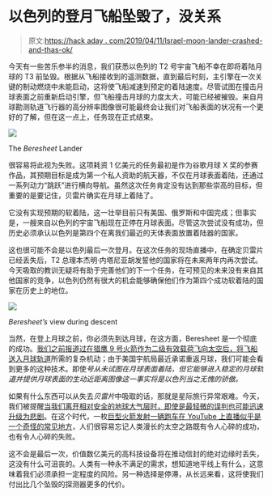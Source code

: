 # 以色列的登月飞船坠毁了，没关系

> 原文:[https://hack aday . com/2019/04/11/Israel-moon-lander-crashed-and-thas-ok/](https://hackaday.com/2019/04/11/israels-moon-lander-crashed-and-thats-ok/)

今天有一些苦乐参半的消息，我们获悉以色列的 T2 号宇宙飞船不幸在即将着陆月球的 T3 前坠毁。根据从飞船接收到的遥测数据，直到最后时刻，主引擎在一次关键的制动燃烧中未能启动，这将使飞船减速到预定的着陆速度。尽管试图在撞击月球表面之前重新启动引擎，但飞船撞击月球的力度太大，可能已经被摧毁。来自月球勘测轨道飞行器的高分辨率图像很可能最终会让我们对飞船表面的状况有一个更好的了解，但在这一点上，任务现在正式结束。

[![](../Images/3da30c5338bcbabf8a449556a7733232.png)](https://hackaday.com/wp-content/uploads/2019/03/moonorbit_thumb.jpg)

The *Beresheet* Lander

很容易将此视为失败。这项耗资 1 亿美元的任务最初是作为谷歌月球 X 奖的参赛作品，其预期目标是成为第一个私人资助的航天器，不仅在月球表面着陆，还通过一系列动力“跳跃”进行横向导航。虽然这次任务肯定没有达到那些崇高的目标，但重要的是要记住，贝雷片确实在月球上着陆了。

它没有实现预期的软着陆，这一壮举目前只有美国、俄罗斯和中国完成；但事实是，一艘来自以色列的宇宙飞船现在正停在月球表面。尽管这次尝试没有成功，但历史必须承认以色列是第四个在离我们最近的天体表面放置着陆器的国家。

这也很可能不会是以色列最后一次登月。在这次任务的现场直播中，在确定贝雷片已经丢失后，T2 总理本杰明·内塔尼亚胡发誓他的国家将在未来两年内再次尝试。今天吸取的教训无疑将有助于完善他们的下一个任务，在可预见的未来没有来自其他国家的竞争，以色列仍然有很大的机会能够确保他们作为第四个成功软着陆的国家在历史上的地位。

[![](../Images/d3ccccbb640678f98ff47e7affe6d2f0.png)](https://hackaday.com/wp-content/uploads/2019/04/beresheet_thumb-1.jpg)

*Beresheet’s* view during descent

当然，在登上月球之前，你必须先到达月球，在这方面，Beresheet 是一个彻底的成功。[我们之前报道过在猎鹰 9 号火箭作为二级有效载荷飞向太空后，将飞船送入月球轨道](https://hackaday.com/2019/03/18/hitchhiking-to-the-moon-for-fun-and-profit/)所需的复杂机动；由于美国宇航局最近承诺重返月球，我们可能会看到更多的这种技术。即使*号从未试图在月球表面着陆，但它能够进入稳定的月球轨道并提供月球表面的生动近距离图像这一事实将是以色列当之无愧的骄傲。*

如果有什么东西可以从失去*贝雷片*中吸取的话，那就是星际旅行异常艰难。今天，我们被提醒[当我们离开相对安全的地球大气层时，即使是最轻微的误判也可能迅速升级为悲剧](https://hackaday.com/2016/01/28/the-price-of-space/)。在这个时代，一枚[巨型火箭发射一辆跑车在 YouTube 上直播似乎是一个奇怪的常见地方](https://hackaday.com/2018/02/06/are-there-better-things-to-hurl-into-orbit-than-a-sports-car/)，人们很容易忘记人类漫长的太空之路既有令人心碎的成功，也有令人心碎的失败。

这不会是最后一次，价值数亿美元的高科技设备将在推动信封的绝对边缘时丢失，这没有什么可沮丧的。人类有一种永不满足的需求，想知道地平线上有什么，这意味着我们必须承担一定程度的风险。另一种选择是停滞，从长远来看，这将使我们付出比几个坠毁的探测器更多的代价。
